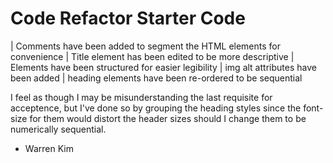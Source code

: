 # Code Refactor Starter Code

| Comments have been added to segment the HTML elements for convenience
| Title element has been edited to be more descriptive
| Elements have been structured for easier legibility
| img alt attributes have been added
| heading elements have been re-ordered to be sequential

I feel as though I may be misunderstanding the last requisite for acceptence,
but I've done so by grouping the heading styles since the font-size for them
would distort the header sizes should I change them to be numerically sequential.

- Warren Kim